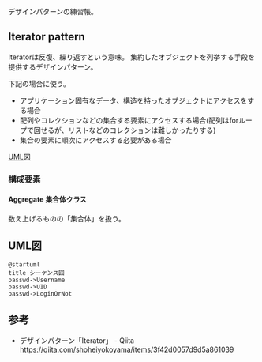 デザインパターンの練習帳。

## Iterator pattern

Iteratorは反復、繰り返すという意味。
集約したオブジェクトを列挙する手段を提供するデザインパターン。

下記の場合に使う。
- アプリケーション固有なデータ、構造を持ったオブジェクトにアクセスをする場合
- 配列やコレクションなどの集合する要素にアクセスする場合(配列はforループで回せるが、リストなどのコレクションは難しかったりする)
- 集合の要素に順次にアクセスする必要がある場合

[UML図](https://ja.wikipedia.org/wiki/%E3%83%95%E3%82%A1%E3%82%A4%E3%83%AB:Iterator_UML_class_diagram.svg)

### 構成要素

#### Aggregate 集合体クラス

数え上げるものの「集合体」を扱う。

## UML図

```plantuml
@startuml
title シーケンス図
passwd->Username
passwd->UID
passwd->LoginOrNot

```

## 参考

- デザインパターン「Iterator」 - Qiita
https://qiita.com/shoheiyokoyama/items/3f42d0057d9d5a861039

